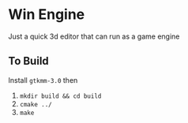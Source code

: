 # Win Engine

Just a quick 3d editor that can run as a game engine

## To Build

Install `gtkmm-3.0` then

1. `mkdir build && cd build`
2. `cmake ../`
3. `make`
